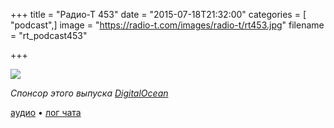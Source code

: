 +++
title = "Радио-Т 453"
date = "2015-07-18T21:32:00"
categories = [ "podcast",]
image = "https://radio-t.com/images/radio-t/rt453.jpg"
filename = "rt_podcast453"

+++

![](https://radio-t.com/images/radio-t/rt453.jpg)

_Спонсор этого выпуска [DigitalOcean](https://www.digitalocean.com)_

[аудио](https://cdn.radio-t.com/rt_podcast453.mp3) • [лог чата](http://chat.radio-t.com/logs/radio-t-453.html)
<audio src="https://cdn.radio-t.com/rt_podcast453.mp3" preload="none"></audio>
